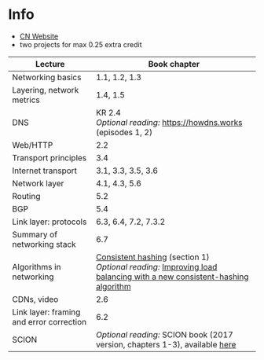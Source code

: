 
# Info
- [CN Website](https://netsec.ethz.ch/courses/cn-2025/)
- two projects for max 0.25 extra credit

| Lecture                                  | Book chapter                                                                                                                                                                                                                                                                                      |
| ---------------------------------------- | ------------------------------------------------------------------------------------------------------------------------------------------------------------------------------------------------------------------------------------------------------------------------------------------------- |
| Networking basics                        | 1.1, 1.2, 1.3                                                                                                                                                                                                                                                                                     |
| Layering, network metrics                | 1.4, 1.5                                                                                                                                                                                                                                                                                          |
| DNS                                      | KR 2.4<br>*Optional reading:* <https://howdns.works> (episodes 1, 2)                                                                                                                                                                                                                              |
| Web/HTTP                                 | 2.2                                                                                                                                                                                                                                                                                               |
| Transport principles                     | 3.4                                                                                                                                                                                                                                                                                               |
| Internet transport                       | 3.1, 3.3, 3.5, 3.6                                                                                                                                                                                                                                                                                |
| Network layer                            | 4.1, 4.3, 5.6                                                                                                                                                                                                                                                                                     |
| Routing                                  | 5.2                                                                                                                                                                                                                                                                                               |
| BGP                                      | 5.4                                                                                                                                                                                                                                                                                               |
| Link layer: protocols                    | 6.3, 6.4, 7.2, 7.3.2                                                                                                                                                                                                                                                                              |
| Summary of networking stack              | 6.7                                                                                                                                                                                                                                                                                               |
| Algorithms in networking                 | [Consistent hashing](http://theory.stanford.edu/~tim/s17/l/l1.pdf) (section 1)<br>*Optional reading:* [Improving load balancing with a new consistent-hashing algorithm](https://medium.com/vimeo-engineering-blog/improving-load-balancing-with-a-new-consistent-hashing-algorithm-9f1bd75709ed) |
| CDNs, video                              | 2.6                                                                                                                                                                                                                                                                                               |
| Link layer: framing and error correction | 6.2                                                                                                                                                                                                                                                                                               |
| SCION                                    | *Optional reading:* SCION book (2017 version, chapters 1-3), available [here](https://scion-architecture.net/pdf/SCION-book.pdf)                                                                                                                                                                  |
